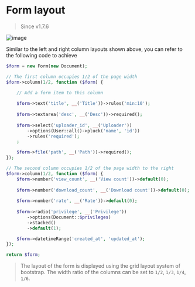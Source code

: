 # Form layout

> Since v1.7.6

![image](https://user-images.githubusercontent.com/9959927/62914561-5a229900-bdc3-11e9-8404-a595c7f589aa.png)

Similar to the left and right column layouts shown above, you can refer to the following code to achieve

```php
$form = new Form(new Document);

// The first column occupies 1/2 of the page width
$form->column(1/2, function ($form) {

    // Add a form item to this column
    
    $form->text('title', __('Title'))->rules('min:10');
    
    $form->textarea('desc', __('Desc'))->required();
    
    $form->select('uploader_id', __('Uploader'))
        ->options(User::all()->pluck('name', 'id'))
        ->rules('required');
    ;

    $form->file('path', __('Path'))->required();
});

// The second column occupies 1/2 of the page width to the right
$form->column(1/2, function ($form) {
    $form->number('view_count', __('View count'))->default(0);
    
    $form->number('download_count', __('Download count'))->default(0);
    
    $form->number('rate', __('Rate'))->default(0);
    
    $form->radio('privilege', __('Privilege'))
        ->options(Document::$privileges)
        ->stacked()
        ->default(1);

    $form->datetimeRange('created_at', 'updated_at');
});

return $form;
```

> The layout of the form is displayed using the grid layout system of bootstrap. The width ratio of the columns can be set to `1/2`, `1/3`, `1/4`, `1/6`.